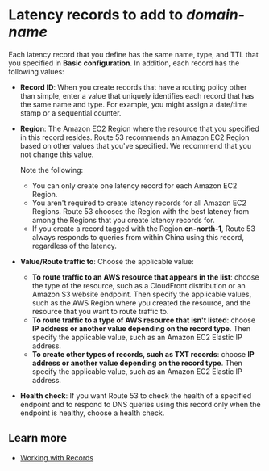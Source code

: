 # Latency records to add to *domain\-name*<a name="routing-latency"></a>

Each latency record that you define has the same name, type, and TTL that you specified in **Basic configuration**\. In addition, each record has the following values:
+ **Record ID**: When you create records that have a routing policy other than simple, enter a value that uniquely identifies each record that has the same name and type\. For example, you might assign a date/time stamp or a sequential counter\. 
+ **Region**: The Amazon EC2 Region where the resource that you specified in this record resides\. Route 53 recommends an Amazon EC2 Region based on other values that you've specified\. We recommend that you not change this value\.

  Note the following:
  + You can only create one latency record for each Amazon EC2 Region\.
  + You aren't required to create latency records for all Amazon EC2 Regions\. Route 53 chooses the Region with the best latency from among the Regions that you create latency records for\.
  + If you create a record tagged with the Region **cn\-north\-1**, Route 53 always responds to queries from within China using this record, regardless of the latency\.
+ **Value/Route traffic to**: Choose the applicable value:
  + **To route traffic to an AWS resource that appears in the list**: choose the type of the resource, such as a CloudFront distribution or an Amazon S3 website endpoint\. Then specify the applicable values, such as the AWS Region where you created the resource, and the resource that you want to route traffic to\.
  + **To route traffic to a type of AWS resource that isn't listed**: choose **IP address or another value depending on the record type**\. Then specify the applicable value, such as an Amazon EC2 Elastic IP address\.
  + **To create other types of records, such as TXT records**: choose **IP address or another value depending on the record type**\. Then specify the applicable value, such as an Amazon EC2 Elastic IP address\.
+ **Health check**: If you want Route 53 to check the health of a specified endpoint and to respond to DNS queries using this record only when the endpoint is healthy, choose a health check\. 

## Learn more<a name="routing-latency-learn-more"></a>
+ [Working with Records](https://docs.aws.amazon.com/Route53/latest/DeveloperGuide/rrsets-working-with.html)